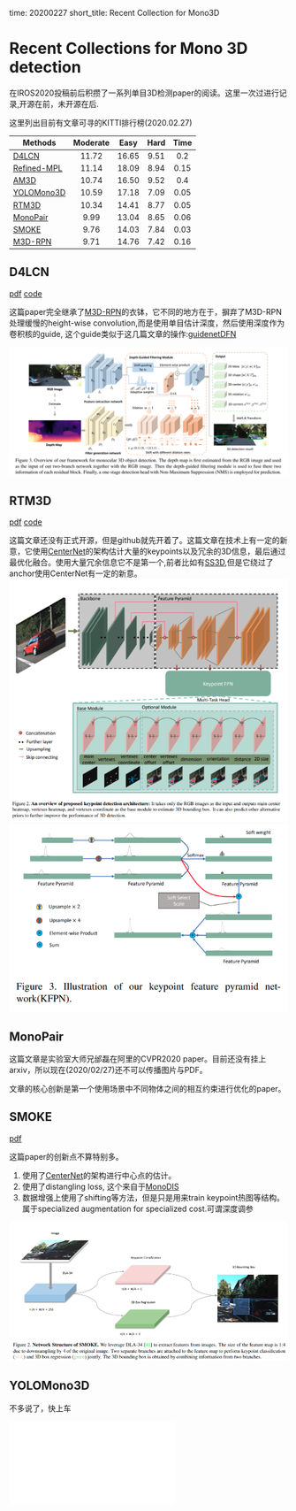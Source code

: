 time: 20200227
short_title: Recent Collection for Mono3D

# Recent Collections for Mono 3D detection

在IROS2020投稿前后积攒了一系列单目3D检测paper的阅读。这里一次过进行记录,开源在前，未开源在后.

这里列出目前有文章可寻的KITTI排行榜(2020.02.27)


|   Methods  | Moderate |  Easy | Hard | Time |
|----------|:--------:|:------:|:------:|:------:|
| [D4LCN]      | 11.72    | 16.65 | 9.51 | 0.2  |
| [Refined-MPL] | 11.14    | 18.09 | 8.94 | 0.15 |
| [AM3D]       | 10.74    | 16.50 | 9.52 | 0.4  |
| [YOLOMono3D] | 10.59    | 17.18 | 7.09 | 0.05 |
| [RTM3D]      | 10.34    | 14.41 | 8.77 | 0.05 |
| [MonoPair]   | 9.99     | 13.04 | 8.65 | 0.06 |
| [SMOKE]      | 9.76     | 14.03 | 7.84 | 0.03 |
| [M3D-RPN]    | 9.71     | 14.76 | 7.42 | 0.16 |

## D4LCN
[pdf](https://arxiv.org/pdf/1912.04799.pdf)  [code](https://github.com/dingmyu/D4LCN)


这篇paper完全继承了[M3D-RPN]的衣钵，它不同的地方在于，摒弃了M3D-RPN处理缓慢的height-wise convolution,而是使用单目估计深度，然后使用深度作为卷积核的guide, 这个guide类似于这几篇文章的操作:[guidenet](../other_categories/depth_completion/guideNet.md)[DFN](../Building_Blocks/DynanicFilteringNetwork.md)

![image](res/D4LCN.png)

## RTM3D
[pdf](https://arxiv.org/pdf/2001.03343.pdf) [code](https://github.com/Banconxuan/RTM3D)

这篇文章还没有正式开源，但是github就先开着了。这篇文章在技术上有一定的新意，它使用[CenterNet]的架构估计大量的keypoints以及冗余的3D信息，最后通过最优化融合。使用大量冗余信息它不是第一个,前者比如有[SS3D](Monocular_3D_Object_Detection_and_Box_Fitting_Trained_End-to-End_Using_Intersection-over-Union_Loss.md),但是它绕过了anchor使用CenterNet有一定的新意。
![image](res/RTM3D_0.png)
![image](res/RTM3D_2.png)


## MonoPair

这篇文章是实验室大师兄邰磊在阿里的CVPR2020 paper。目前还没有挂上arxiv，所以现在(2020/02/27)还不可以传播图片与PDF。

文章的核心创新是第一个使用场景中不同物体之间的相互约束进行优化的paper。

## SMOKE

[pdf](https://arxiv.org/pdf/2002.10111v1.pdf)

这篇paper的创新点不算特别多。
1. 使用了[CenterNet]的架构进行中心点的估计。
2. 使用了distangling loss, 这个来自于[MonoDIS]
3. 数据增强上使用了shifting等方法，但是只是用来train keypoint热图等结构。属于specialized augmentation for specialized cost.可谓深度调参

![image](res/SMOKE.png)

## YOLOMono3D

不多说了，快上车

<iframe src="//player.bilibili.com/player.html?aid=91364947&cid=156014191&page=1" scrolling="no" frameborder="no" framespacing="0" allowfullscreen="true"> </iframe>



[M3D-RPN]:M3D-RPN_Monocular_3D_Region_Proposal_Network_for_Object_Detection.md
[D4LCN]:##D4LCN
[Refined-MPL]:./RefinedMPL.md
[AM3D]:Accurate%20Monocular%20Object%20Detection%20via%20Color-Embedded%203D%20Reconstruction%20for%20Autonomous%20Driving.md
[RTM3D]:##RTM3D
[MonoPair]:##MonoPair
[SMOKE]:##SMOKE
[YOLOMono3D]:##YOLOMono3D
[CenterNet]:../other_categories/object_detection_2D/CenterNet:_Keypoint_Triplets_for_Object_Detection.md
[MonoDIS]:Disentangling_Monocular_3D_Object_Detection.md
